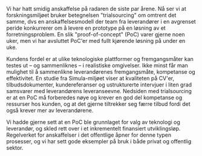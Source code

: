 Vi har hatt smidig anskaffelse på radaren de siste par årene. Nå ser vi at forskningsmiljøet bruker betegnelsen "trialsourcing" om omtrent det samme, dvs en anskaffelsesmodell der team fra leverandører i en avgrenset peride konkurrerer om å levere en prototype på en løsning av et forretningsproblem. En slik "proof-of-concept" (PoC) varer gjerne noen uker, men vi har avsluttet PoC'er med fullt kjørende løsning på under en uke.

Kundens fordel er at ulike teknologiske plattformer og fremgangsmåter kan testes ut – og sammenliknes – i realistiske omgivelser. Ikke minst får man mulighet til å sammenlikne leverandørenes fremgangsmåte, kompetanse og effektivitet. En studie fra Simula-miljøet viser at kvaliteten på CV'er, tilbudsdokumenter, kundereferanser og ustrukturerte intervjuer i liten grad samsvarer med leverandørens leveranseevne. Nedsiden med trialsourcing er at en PoC må forberedes nøye og krever en god del kompetanse og ressurser hos kunden, og at det gjerne tiltrekker seg færre tilbud fordi det også krever mer av leverandørene.

Vi hadde gjerne sett at en PoC ble grunnlaget for valg av teknologi og leverandør, og skled rett over i et inkrementelt finansiert utviklingsløp. Regelverket for anskaffelser i det offentlige åpner for denne typen prosesser, og vi har sett gode eksempler på bruk i både privat og offentlig sektor.